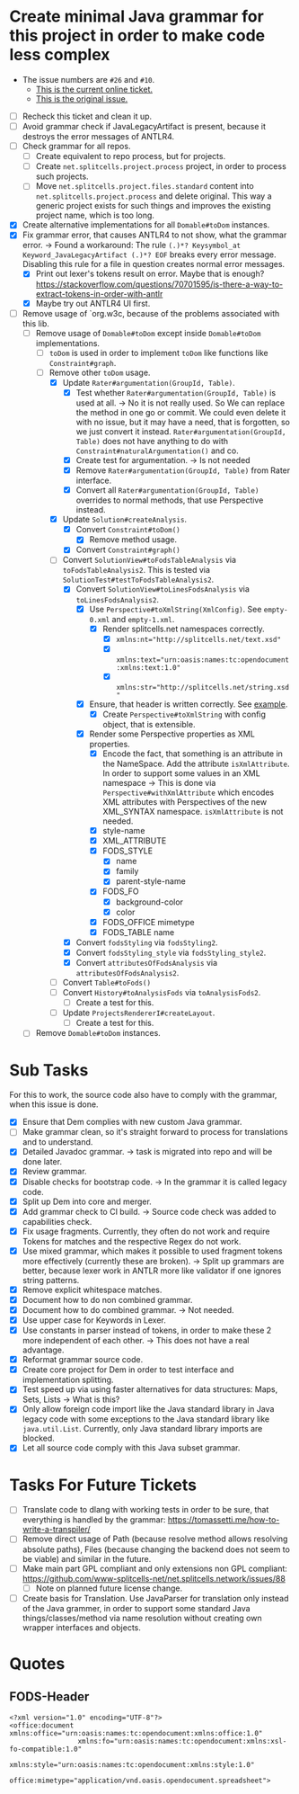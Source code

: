 # Create minimal Java grammar for this project in order to make code less complex
- The issue numbers are `#26` and `#10`.
    - [This is the current online ticket.](https://codeberg.org/splitcells-net/net.splitcells.network.community/issues/26)
    - [This is the original issue.](https://github.com/www-splitcells-net/net.splitcells.network/issues/10)
- [ ] Recheck this ticket and clean it up.
- [ ] Avoid grammar check if JavaLegacyArtifact is present, because it destroys the error messages of ANTLR4.
- [ ] Check grammar for all repos.
    - [ ] Create equivalent to repo process, but for projects.
    - [ ] Create `net.splitcells.project.process` project, in order to process such projects.
    - [ ] Move `net.splitcells.project.files.standard` content into `net.splitcells.project.process` and 
      delete original.
      This way a generic project exists for such things and
      improves the existing project name, which is too long.
- [x] Create alternative implementations for all `Domable#toDom` instances.
- [x] Fix grammar error, that causes ANTLR4 to not show, what the grammar error. -> Found a workaround: The rule `(.)*? Keysymbol_at Keyword_JavaLegacyArtifact (.)*? EOF` breaks every error message. Disabling this rule for a file in question creates normal error messages.
    - [x] Print out lexer's tokens result on error. Maybe that is enough? https://stackoverflow.com/questions/70701595/is-there-a-way-to-extract-tokens-in-order-with-antlr
    - [x] Maybe try out ANTLR4 UI first.
- [ ] Remove usage of `org.w3c, because of the problems associated with this lib.
    - [ ] Remove usage of `Domable#toDom` except inside `Domable#toDom` implementations.
        - [ ] `toDom` is used in order to implement `toDom` like functions like `Constraint#graph`.
        - [ ] Remove other `toDom` usage.
            - [x] Update `Rater#argumentation(GroupId, Table)`.
                - [x] Test whether `Rater#argumentation(GroupId, Table)` is used at all.
                  -> No it is not really used. So We can replace the method in one go or commit.
                  We could even delete it with no issue, but it may have a need, that is forgotten, so we just convert it instead.
                  `Rater#argumentation(GroupId, Table)` does not have anything to do with `Constraint#naturalArgumentation()` and co.
                - [x] Create test for argumentation. -> Is not needed
                - [x] Remove `Rater#argumentation(GroupId, Table)` from Rater interface.
                - [x] Convert all `Rater#argumentation(GroupId, Table)` overrides to normal methods, that use Perspective instead.
            - [x] Update `Solution#createAnalysis`.
                - [x] Convert `Constraint#toDom()`
                    - [x] Remove method usage.
                - [x] Convert `Constraint#graph()`
            - [ ] Convert `SolutionView#toFodsTableAnalysis` via `toFodsTableAnalysis2`.
              This is tested via `SolutionTest#testToFodsTableAnalysis2`.
                - [x] Convert `SolutionView#toLinesFodsAnalysis` via `toLinesFodsAnalysis2`.
                    - [x] Use `Perspective#toXmlString(XmlConfig)`. See `empty-0.xml` and `empty-1.xml`.
                        - [x] Render splitcells.net namespaces correctly.
                            - [x] `xmlns:nt="http://splitcells.net/text.xsd"`
                            - [x] `xmlns:text="urn:oasis:names:tc:opendocument:xmlns:text:1.0"`
                            - [x] `xmlns:str="http://splitcells.net/string.xsd"`
                    - [x] Ensure, that header is written correctly. See [example](#FODS-Header).
                        - [x] Create `Perspective#toXmlString` with config object, that is extensible.
                    - [x] Render some Perspective properties as XML properties.
                        - [x] Encode the fact, that something is an attribute in the NameSpace.
                          Add the attribute `isXmlAttribute`.
                          In order to support some values in an XML namespace
                          -> This is done via `Perspective#withXmlAttribute`
                          which encodes XML attributes with Perspectives of the new XML_SYNTAX namespace.
                          `isXmlAttribute` is not needed.
                        - [x] style-name
                        - [x] XML_ATTRIBUTE
                        - [x] FODS_STYLE
                            - [x] name
                            - [x] family 
                            - [x] parent-style-name
                        - [x] FODS_FO
                            - [x] background-color
                            - [x] color
                        - [x] FODS_OFFICE  mimetype
                        - [x] FODS_TABLE name
                - [x] Convert `fodsStyling` via `fodsStyling2`.
                - [x] Convert `fodsStyling_style` via `fodsStyling_style2`.
                - [x] Convert `attributesOfFodsAnalysis` via `attributesOfFodsAnalysis2`.
            - [ ] Convert `Table#toFods()`
            - [ ] Convert `History#toAnalysisFods` via `toAnalysisFods2`.
                - [ ] Create a test for this.
            - [ ] Update `ProjectsRendererI#createLayout`.
                - [ ] Create a test for this.
    - [ ] Remove `Domable#toDom` instances.
# Sub Tasks
For this to work, the source code also have to comply with the grammar, when this issue is done.
- [x] Ensure that Dem complies with new custom Java grammar.
- [ ] Make grammar clean, so it's straight forward to process for translations and to understand.
- [x] Detailed Javadoc grammar. -> task is migrated into repo and will be done later.
- [x] Review grammar.
- [x] Disable checks for bootstrap code. -> In the grammar it is called legacy code.
- [x] Split up Dem into core and merger.
- [x] Add grammar check to CI build. -> Source code check was added to capabilities check.
- [x] Fix usage fragments. Currently, they often do not work and require Tokens for matches and the respective Regex do not work.
- [x] Use mixed grammar, which makes it possible to used fragment tokens more effectively (currently these are broken). -> Split up grammars are better, because lexer work in ANTLR more like validator if one ignores string patterns.
- [x] Remove explicit whitespace matches.
- [x] Document how to do non combined grammar.
- [x] Document how to do combined grammar. -> Not needed.
- [x] Use upper case for Keywords in Lexer.
- [x] Use constants in parser instead of tokens, in order to make these 2 more independent of each other. -> This does not have a real advantage.
- [x] Reformat grammar source code.
- [x] Create core project for Dem in order to test interface and implementation splitting.
- [x] Test speed up via using faster alternatives for data structures: Maps, Sets, Lists -> What is this?
- [x] Only allow foreign code import like the Java standard library in Java legacy code with some exceptions to the Java standard library like `java.util.List`. Currently, only Java standard library imports are blocked.
- [x] Let all source code comply with this Java subset grammar.
# Tasks For Future Tickets
- [ ] Translate code to dlang with working tests in order to be sure, that everything is handled by the grammar: https://tomassetti.me/how-to-write-a-transpiler/
- [ ] Remove direct usage of Path (because resolve method allows resolving absolute paths), Files (because changing the backend does not seem to be viable) and similar in the future.
- [ ] Make main part GPL compliant and only extensions non GPL compliant: https://github.com/www-splitcells-net/net.splitcells.network/issues/88
    - [ ] Note on planned future license change.

- [ ] Create basis for Translation. Use JavaParser for translation only instead of the Java grammer,
  in order to support some standard Java things/classes/method via name resolution
  without creating own wrapper interfaces and objects.

# Quotes
## FODS-Header
```
<?xml version="1.0" encoding="UTF-8"?>
<office:document xmlns:office="urn:oasis:names:tc:opendocument:xmlns:office:1.0"
                 xmlns:fo="urn:oasis:names:tc:opendocument:xmlns:xsl-fo-compatible:1.0"
                 xmlns:style="urn:oasis:names:tc:opendocument:xmlns:style:1.0"
                 office:mimetype="application/vnd.oasis.opendocument.spreadsheet">
```